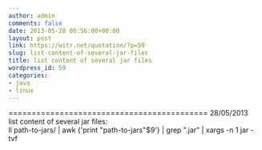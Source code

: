 ```yaml
---
author: admin
comments: false
date: 2013-05-28 06:56:00+00:00
layout: post
link: https://witr.net/quotation/?p=59
slug: list-content-of-several-jar-files
title: list content of several jar files
wordpress_id: 59
categories:
- java
- linux
---
```



  
=========================================== 28/05/2013  
list content of several jar files:  
ll path-to-jars/ | awk {'print "path-to-jars"$9'} | grep ".jar" | xargs -n 1 jar -tvf  


  




